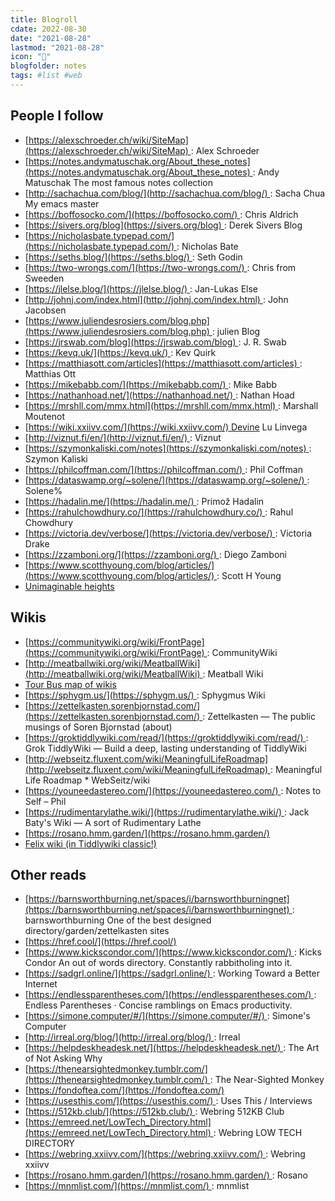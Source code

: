 ```yaml
---
title: Blogroll
cdate: 2022-08-30
date: "2021-08-28"
lastmod: "2021-08-28"
icon: "🧒"
blogfolder: notes
tags: #list #web
---
```


## People I follow
* [https://alexschroeder.ch/wiki/SiteMap](https://alexschroeder.ch/wiki/SiteMap) : Alex Schroeder
* [https://notes.andymatuschak.org/About_these_notes](https://notes.andymatuschak.org/About_these_notes) : Andy Matuschak
    The most famous notes collection
* [http://sachachua.com/blog/](http://sachachua.com/blog/) : Sacha Chua
    My emacs master
* [https://boffosocko.com/](https://boffosocko.com/) : Chris Aldrich
* [https://sivers.org/blog](https://sivers.org/blog) : Derek Sivers Blog
* [https://nicholasbate.typepad.com/](https://nicholasbate.typepad.com/) : Nicholas Bate
* [https://seths.blog/](https://seths.blog/) : Seth Godin
* [https://two-wrongs.com/](https://two-wrongs.com/) : Chris from Sweeden
* [https://jlelse.blog/](https://jlelse.blog/) : Jan-Lukas Else
* [http://johnj.com/index.html](http://johnj.com/index.html) : John Jacobsen
* [https://www.juliendesrosiers.com/blog.php](https://www.juliendesrosiers.com/blog.php) : julien Blog
* [https://jrswab.com/blog](https://jrswab.com/blog) : J. R. Swab
* [https://kevq.uk/](https://kevq.uk/) : Kev Quirk
* [https://matthiasott.com/articles](https://matthiasott.com/articles) : Matthias Ott
* [https://mikebabb.com/](https://mikebabb.com/) : Mike Babb
* [https://nathanhoad.net/](https://nathanhoad.net/) : Nathan Hoad
* [https://mrshll.com/mmx.html](https://mrshll.com/mmx.html) : Marshall Moutenot
* [https://wiki.xxiivv.com/](https://wiki.xxiivv.com/) Devine Lu Linvega
* [http://viznut.fi/en/](http://viznut.fi/en/) : Viznut
* [https://szymonkaliski.com/notes](https://szymonkaliski.com/notes) : Szymon Kaliski
* [https://philcoffman.com/](https://philcoffman.com/) : Phil Coffman
* [https://dataswamp.org/~solene/](https://dataswamp.org/~solene/) : Solene%
* [https://hadalin.me/](https://hadalin.me/) : Primož Hadalin
* [https://rahulchowdhury.co/](https://rahulchowdhury.co/) : Rahul Chowdhury
* [https://victoria.dev/verbose/](https://victoria.dev/verbose/) : Victoria Drake
* [https://zzamboni.org/](https://zzamboni.org/) : Diego Zamboni
* [https://www.scotthyoung.com/blog/articles/](https://www.scotthyoung.com/blog/articles/) : Scott H Young
* [Unimaginable heights](https://unimaginable-heights.neocities.org/)

## Wikis
* [https://communitywiki.org/wiki/FrontPage](https://communitywiki.org/wiki/FrontPage) : CommunityWiki
* [http://meatballwiki.org/wiki/MeatballWiki](http://meatballwiki.org/wiki/MeatballWiki) : Meatball Wiki
* [Tour Bus map of wikis](http://meatballwiki.org/wiki/TourBusMap)
* [https://sphygm.us/](https://sphygm.us/) : Sphygmus Wiki
* [https://zettelkasten.sorenbjornstad.com/](https://zettelkasten.sorenbjornstad.com/) : Zettelkasten — The public musings of Soren Bjornstad (about)
* [https://groktiddlywiki.com/read/](https://groktiddlywiki.com/read/) : Grok TiddlyWiki — Build a deep, lasting understanding of TiddlyWiki
* [http://webseitz.fluxent.com/wiki/MeaningfulLifeRoadmap](http://webseitz.fluxent.com/wiki/MeaningfulLifeRoadmap) : Meaningful Life Roadmap * WebSeitz/wiki
* [https://youneedastereo.com/](https://youneedastereo.com/) : Notes to Self – Phil
* [https://rudimentarylathe.wiki/](https://rudimentarylathe.wiki/) : Jack Baty's Wiki — A sort of Rudimentary Lathe
* [https://rosano.hmm.garden/](https://rosano.hmm.garden/)
* [Felix wiki (in Tiddlywiki classic!)](https://felix.plesoianu.ro/wiki.html)

## Other reads
* [https://barnsworthburning.net/spaces/i/barnsworthburningnet](https://barnsworthburning.net/spaces/i/barnsworthburningnet) : barnsworthburning
    One of the best designed directory/garden/zettelkasten sites
* [https://href.cool/](https://href.cool/)
* [https://www.kickscondor.com/](https://www.kickscondor.com/) : Kicks Condor
    An out of words directory. Constantly rabbitholing into it.
* [https://sadgrl.online/](https://sadgrl.online/) : Working Toward a Better Internet
* [https://endlessparentheses.com/](https://endlessparentheses.com/) : Endless Parentheses · Concise ramblings on Emacs productivity.
* [https://simone.computer/#/](https://simone.computer/#/) : Simone's Computer
* [http://irreal.org/blog/](http://irreal.org/blog/) : Irreal
* [https://helpdeskheadesk.net/](https://helpdeskheadesk.net/) : The Art of Not Asking Why
* [https://thenearsightedmonkey.tumblr.com/](https://thenearsightedmonkey.tumblr.com/) : The Near-Sighted Monkey
* [https://fondoftea.com/](https://fondoftea.com/)
* [https://usesthis.com/](https://usesthis.com/) : Uses This / Interviews
* [https://512kb.club/](https://512kb.club/) : Webring 512KB Club
* [https://emreed.net/LowTech_Directory.html](https://emreed.net/LowTech_Directory.html) : Webring LOW TECH DIRECTORY
* [https://webring.xxiivv.com/](https://webring.xxiivv.com/) : Webring xxiivv
* [https://rosano.hmm.garden/](https://rosano.hmm.garden/) : Rosano
* [https://mnmlist.com/](https://mnmlist.com/) : mnmlist
